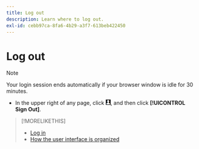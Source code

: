 ```yaml
---
title: Log out
description: Learn where to log out.
exl-id: cebb97ca-8fa6-4b29-a3f7-613beb422450
---
```

# Log out

>[!NOTE]
>
>Your login session ends automatically if your browser window is idle for 30 minutes.

* In the upper right of any page, click ![User profile](/help/search-social-commerce/assets/user-profile.png "User profile"), and then click **[!UICONTROL Sign Out]**.

>[!MORELIKETHIS]
>
>* [Log in](log-in.md)
>* [How the user interface is organized](user-interface.md)
